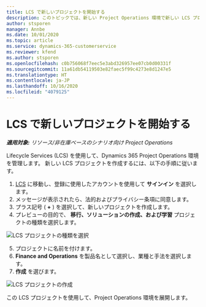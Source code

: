 ```yaml
---
title: LCS で新しいプロジェクトを開始する
description: このトピックでは、新しい Project Operations 環境で新しい LCS プロジェクトを作成する方法について説明します。
author: stsporen
manager: Annbe
ms.date: 10/01/2020
ms.topic: article
ms.service: dynamics-365-customerservice
ms.reviewer: kfend
ms.author: stsporen
ms.openlocfilehash: c0b756068f7eec5e3abd326957ee07cb0d00331f
ms.sourcegitcommit: 11a61db54119503e82faec5f99c4273e8d1247e5
ms.translationtype: HT
ms.contentlocale: ja-JP
ms.lasthandoff: 10/16/2020
ms.locfileid: "4079125"
---
```

# <a name="start-a-new-project-in-lcs"></a>LCS で新しいプロジェクトを開始する

_**適用対象:** リソース/非在庫ベースのシナリオ向け Project Operations_

Lifecycle Services (LCS) を使用して、Dynamics 365 Project Operations 環境を管理します。 新しい LCS プロジェクトを作成するには、以下の手順に従います。

1. [LCS](https://lcs.dynamics.com/Logon/Index) に移動し、登録に使用したアカウントを使用して **サインイン** を選択します。
2. メッセージが表示されたら、法的およびプライバシー条項に同意します。
3. プラス記号 ( **+** ) を選択して、新しいプロジェクトを作成します。
4. プレビューの目的で、 **移行、ソリューションの作成、および学習** プロジェクトの種類を選択します。

  ![LCS プロジェクトの種類を選択](./media/create-lcs-1.png)

5. プロジェクトに名前を付けます。 
6. **Finance and Operations** を製品名として選択し、業種と手法を選択します。 
7. **作成** を選びます。

![LCS プロジェクトの作成](./media/create-lcs-2.png)

この LCS プロジェクトを使用して、Project Operations 環境を展開します。

